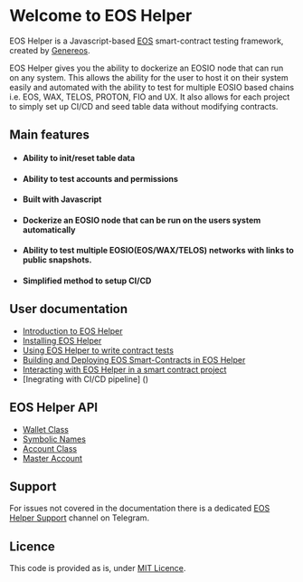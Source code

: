 # Welcome to EOS Helper 

EOS Helper is a Javascript-based [EOS](https://eosnetwork.com/) smart-contract testing framework, created by [Genereos](https://genereos.io).

EOS Helper gives you the ability to dockerize an EOSIO node that can run on any system. This allows the ability for the user to host it on their system easily and automated with the ability to test for multiple EOSIO based chains i.e. EOS, WAX, TELOS, PROTON, FIO and UX. It also allows for each project to simply set up CI/CD and seed table data without modifying contracts. 

## Main features

- #### Ability to init/reset table data
- #### Ability to test accounts and permissions
- #### Built with Javascript
- #### Dockerize an EOSIO node that can be run on the users system automatically
- #### Ability to test multiple EOSIO(EOS/WAX/TELOS) networks with links to public snapshots.
- #### Simplified method to setup CI/CD

## User documentation

* [Introduction to EOS Helper](docs/tutorials/00.IntroductionToEOSFactory.md)
* [Installing EOS Helper](docs/tutorials/01.InstallingEOSFactory.md)
* [Using EOS Helper to write contract tests](docs/tutorials/02.InteractingWithEOSContractsInEOSFactory.md)
* [Building and Deploying EOS Smart-Contracts in EOS Helper](docs/tutorials/03.BuildingAndDeployingEOSContractsInEOSFactory.md)
* [Interacting with EOS Helper in a smart contract project](docs/tutorials/04.WorkingWithEOSContractsUsingEOSFactoryInVSC.md)
* [Inegrating with CI/CD pipeline] ()

## EOS Helper API

* [Wallet Class](docs/cases/wallet.md)
* [Symbolic Names](docs/cases/symbolic_names.md)
* [Account Class](docs/cases/account.md)
* [Master Account](docs/cases/master_account.md)


## Support

For issues not covered in the documentation there is a dedicated [EOS Helper Support](https://t.me/generEOS) channel on Telegram.

## Licence

This code is provided as is, under [MIT Licence](LICENCE).


